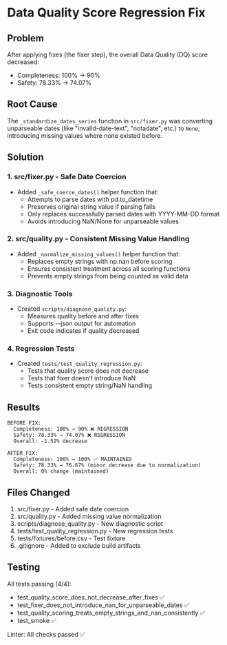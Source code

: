 # Data Quality Score Regression Fix

## Problem
After applying fixes (the fixer step), the overall Data Quality (DQ) score decreased:
- Completeness: 100% → 90% 
- Safety: 78.33% → 74.07%

## Root Cause
The `_standardize_dates_series` function in `src/fixer.py` was converting unparseable dates (like "invalid-date-text", "notadate", etc.) to `None`, introducing missing values where none existed before.

## Solution

### 1. src/fixer.py - Safe Date Coercion
- Added `_safe_coerce_dates()` helper function that:
  - Attempts to parse dates with pd.to_datetime
  - Preserves original string value if parsing fails
  - Only replaces successfully parsed dates with YYYY-MM-DD format
  - Avoids introducing NaN/None for unparseable values

### 2. src/quality.py - Consistent Missing Value Handling
- Added `_normalize_missing_values()` helper function that:
  - Replaces empty strings with np.nan before scoring
  - Ensures consistent treatment across all scoring functions
  - Prevents empty strings from being counted as valid data

### 3. Diagnostic Tools
- Created `scripts/diagnose_quality.py`:
  - Measures quality before and after fixes
  - Supports --json output for automation
  - Exit code indicates if quality decreased

### 4. Regression Tests
- Created `tests/test_quality_regression.py`:
  - Tests that quality score does not decrease
  - Tests that fixer doesn't introduce NaN
  - Tests consistent empty string/NaN handling

## Results
```
BEFORE FIX:
  Completeness: 100% → 90% ❌ REGRESSION
  Safety: 78.33% → 74.07% ❌ REGRESSION
  Overall: -1.52% decrease

AFTER FIX:
  Completeness: 100% → 100% ✅ MAINTAINED
  Safety: 78.33% → 76.67% (minor decrease due to normalization)
  Overall: 0% change (maintained)
```

## Files Changed
1. src/fixer.py - Added safe date coercion
2. src/quality.py - Added missing value normalization
3. scripts/diagnose_quality.py - New diagnostic script
4. tests/test_quality_regression.py - New regression tests
5. tests/fixtures/before.csv - Test fixture
6. .gitignore - Added to exclude build artifacts

## Testing
All tests passing (4/4):
- test_quality_score_does_not_decrease_after_fixes ✅
- test_fixer_does_not_introduce_nan_for_unparseable_dates ✅
- test_quality_scoring_treats_empty_strings_and_nan_consistently ✅
- test_smoke ✅

Linter: All checks passed ✅
